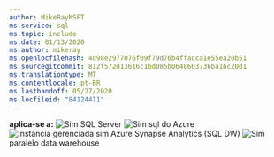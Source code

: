 ```yaml
---
author: MikeRayMSFT
ms.service: sql
ms.topic: include
ms.date: 01/13/2020
ms.author: mikeray
ms.openlocfilehash: 4d98e2977076f09f79d76b4ffacca1e55ea20b51
ms.sourcegitcommit: 812f572d13616c1bd085b0648603736ba1bc20d1
ms.translationtype: MT
ms.contentlocale: pt-BR
ms.lasthandoff: 05/27/2020
ms.locfileid: "84124411"
---
```

<Token>**aplica-se a:** ![ Sim ](media/yes-icon.png) SQL Server ![ Sim ](media/yes-icon.png) sql do Azure ![ instância gerenciada sim ](media/yes-icon.png) Azure Synapse Analytics (SQL DW) ![ Sim ](media/yes-icon.png) paralelo data warehouse</Token>
